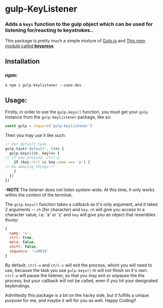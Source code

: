 # gulp-KeyListener

### Adds a `keys` function to the gulp object which can be used for listening for/reacting to keystrokes..
This package is pretty much a simple mixture of [Gulp.js](https://gulpjs.com/) and [This npm module called **keypress**](https://www.npmjs.com/package/keypress)
## Installation
### npm:
```
$ npm i gulp-keylistener --save-dev
```
## Usage:
Firstly, in order to use the `gulp.keys()` function, you must get your `gulp`
instance from the `gulp-keylistener` package, like so:
```js
const gulp = require('gulp-keylistener')
```
Then you may use it like such:

```js
// Our default task...
gulp.task('default', ()=> {
  gulp.keys((ch, key)=> {
// if you pressed `ctrl-p`
    if (key.ctrl && key.name === 'p') {
// Do amazing things!!!
    }
  })
})
```
**-NOTE** The listener does not listen system-wide. At this time, it only works
within the context of the terminal.

The `gulp.keys()` function takes a callback as it's only argument, and it
takes 2 arguments -- `ch` (for character) and `key`. `ch` will give you access
to a character value, i.e. 'a' or 'z' and `key` will give you an object that
resembles thusly:
```js
{
  name: 'x',
  ctrl: true,
  meta: false,
  shift: false,
  sequence: '\u0018'
}
```
By default, `ctrl-x` and `ctrl-c` will exit the process, which you will need to use,
because the task you use `gulp.keys()` in will not finish on it's own. `ctrl-w` will
pause the listener, so that you may exit or unpause the the process, but your
callback will not be called, even if you hit your designated keybindings.

Admittedly this package is a bit on the hacky side, but it fulfills a unique
purpose for me, and maybe it will for you as well. Happy Coding!!
